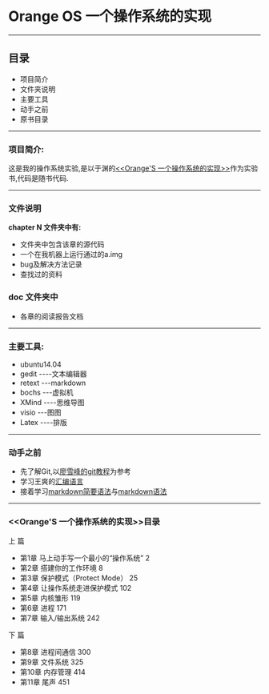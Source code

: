 # Orange OS 一个操作系统的实现

-----------------------------------------------------
## 目录

+ 项目简介
+ 文件夹说明
+ 主要工具
+ 动手之前
+ 原书目录

-----------------------
### 项目简介:
这是我的操作系统实验,是以于渊的[&lt;&lt;Orange'S 一个操作系统的实现&gt;&gt;](https://book.douban.com/subject/3735649/)作为实验书,代码是随书代码.
<br>

----------------------------------------------------------------------
### 文件说明
**chapter N 文件夹中有:**   

+  文件夹中包含该章的源代码
+ 一个在我机器上运行通过的a.img
+ bug及解决方法记录
+ 查找过的资料


### doc 文件夹中

+ 各章的阅读报告文档


-------------------------------

### 主要工具: 
+ ubuntu14.04 
+ gedit ----文本编辑器
+ retext   ---markdown
+ bochs  ---虚拟机
+ XMind  ----思维导图
+ visio     ---图图
+ Latex        ----排版

--------------------
### 动手之前

+ 先了解Git,以[廖雪峰的git教程](http://www.liaoxuefeng.com/wiki/0013739516305929606dd18361248578c67b8067c8c017b000)为参考
+ 学习王爽的[汇编语言](http://product.dangdang.com/23329310.html)
+ 接着学习[markdown简要语法](http://sspai.com/25137)与[markdown语法](http://wowubuntu.com/markdown/#list)
----------------------------
### &lt;&lt;Orange'S 一个操作系统的实现&gt;&gt;目录

上 篇   

+ 第1章 马上动手写一个最小的“操作系统” 2  
+ 第2章 搭建你的工作环境 8   
+ 第3章 保护模式（Protect Mode） 25   
+ 第4章 让操作系统走进保护模式 102   
+ 第5章 内核雏形 119   
+ 第6章 进程 171   
+ 第7章 输入/输出系统 242   

下 篇   

+ 第8章 进程间通信 300   
+ 第9章 文件系统 325   
+ 第10章 内存管理 414   
+ 第11章 尾声 451
<br>
